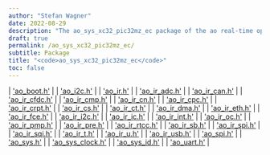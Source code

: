 ```yaml
---
author: "Stefan Wagner"
date: 2022-08-29
description: "The ao_sys_xc32_pic32mz_ec package of the ao real-time operating system."
draft: true
permalink: /ao_sys_xc32_pic32mz_ec/ 
subtitle: Package
title: "<code>ao_sys_xc32_pic32mz_ec</code>"
toc: false
---
```


| ['ao_boot.h'](ao_boot.h.md) |
| ['ao_i2c.h'](ao_i2c.h.md) |
| ['ao_ir.h'](ao_ir.h.md) |
| ['ao_ir_adc.h'](ao_ir_adc.h.md) |
| ['ao_ir_can.h'](ao_ir_can.h.md) |
| ['ao_ir_cfdc.h'](ao_ir_cfdc.h.md) |
| ['ao_ir_cmp.h'](ao_ir_cmp.h.md) |
| ['ao_ir_cn.h'](ao_ir_cn.h.md) |
| ['ao_ir_cpc.h'](ao_ir_cpc.h.md) |
| ['ao_ir_crpt.h'](ao_ir_crpt.h.md) |
| ['ao_ir_cs.h'](ao_ir_cs.h.md) |
| ['ao_ir_ct.h'](ao_ir_ct.h.md) |
| ['ao_ir_dma.h'](ao_ir_dma.h.md) |
| ['ao_ir_eth.h'](ao_ir_eth.h.md) |
| ['ao_ir_fce.h'](ao_ir_fce.h.md) |
| ['ao_ir_i2c.h'](ao_ir_i2c.h.md) |
| ['ao_ir_ic.h'](ao_ir_ic.h.md) |
| ['ao_ir_int.h'](ao_ir_int.h.md) |
| ['ao_ir_oc.h'](ao_ir_oc.h.md) |
| ['ao_ir_pmp.h'](ao_ir_pmp.h.md) |
| ['ao_ir_pre.h'](ao_ir_pre.h.md) |
| ['ao_ir_rtcc.h'](ao_ir_rtcc.h.md) |
| ['ao_ir_sb.h'](ao_ir_sb.h.md) |
| ['ao_ir_spi.h'](ao_ir_spi.h.md) |
| ['ao_ir_sqi.h'](ao_ir_sqi.h.md) |
| ['ao_ir_t.h'](ao_ir_t.h.md) |
| ['ao_ir_u.h'](ao_ir_u.h.md) |
| ['ao_ir_usb.h'](ao_ir_usb.h.md) |
| ['ao_spi.h'](ao_spi.h.md) |
| ['ao_sys.h'](ao_sys.h.md) |
| ['ao_sys_clock.h'](ao_sys_clock.h.md) |
| ['ao_sys_id.h'](ao_sys_id.h.md) |
| ['ao_uart.h'](ao_uart.h.md) |
